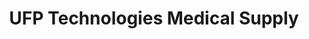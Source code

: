 ---
title: "UFP Technologies Medical Supply"
url: /denver/ufp-technologies-medical-supply/
shop: medical supply
---